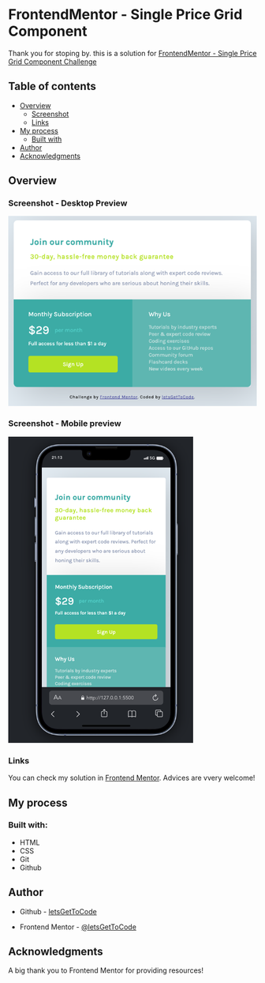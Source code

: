 # FrontendMentor - Single Price Grid Component

Thank you for stoping by. this is a solution for [FrontendMentor - Single Price Grid Component Challenge](https://www.frontendmentor.io/challenges/single-price-grid-component-5ce41129d0ff452fec5abbbc)

## Table of contents

- [Overview](#overview)
  - [Screenshot](#screenshot)
  - [Links](#links)
- [My process](#my_process)
  - [Built with](#built_with)
- [Author](#author)  
- [Acknowledgments](#acknowledgments)  

## Overview

### Screenshot - Desktop Preview

![Desktop preview](./images/desktop-preview.png)

### Screenshot - Mobile preview

![Mobile preview](./images/mobile-preview.png)

### Links

You can check my solution in [Frontend Mentor](https://www.frontendmentor.io/solutions/responsive-single-price-grid-component-challenge-solution-VA9tkxJoun). Advices are vvery welcome!

## My process

### Built with:
- HTML
- CSS
- Git
- Github

## Author

- Github - [letsGetToCode](https://github.com/letsGetToCode)

- Frontend Mentor - [@letsGetToCode](https://www.frontendmentor.io/profile/letsGetToCode)


## Acknowledgments

A big thank you to Frontend Mentor for providing resources!